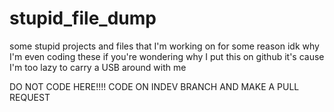 # stupid_file_dump
some stupid projects and files that I'm working on for some reason
idk why I'm even coding these
if you're wondering why I put this on github it's cause I'm too lazy to carry a USB around with me

DO NOT CODE HERE!!!!
CODE ON INDEV BRANCH AND MAKE A PULL REQUEST